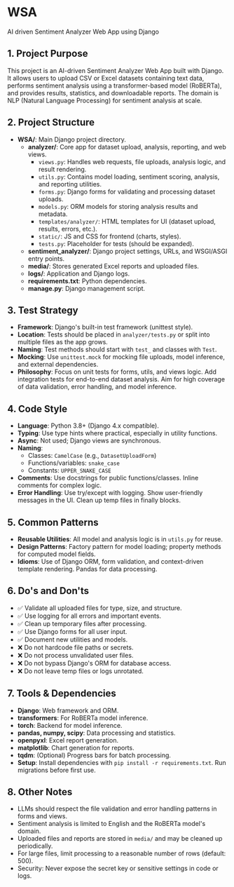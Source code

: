 # WSA
AI driven Sentiment Analyzer Web App using Django



## 1. Project Purpose  
This project is an AI-driven Sentiment Analyzer Web App built with Django. It allows users to upload CSV or Excel datasets containing text data, performs sentiment analysis using a transformer-based model (RoBERTa), and provides results, statistics, and downloadable reports. The domain is NLP (Natural Language Processing) for sentiment analysis at scale.

## 2. Project Structure
- **WSA/**: Main Django project directory.
  - **analyzer/**: Core app for dataset upload, analysis, reporting, and web views.
    - `views.py`: Handles web requests, file uploads, analysis logic, and result rendering.
    - `utils.py`: Contains model loading, sentiment scoring, analysis, and reporting utilities.
    - `forms.py`: Django forms for validating and processing dataset uploads.
    - `models.py`: ORM models for storing analysis results and metadata.
    - `templates/analyzer/`: HTML templates for UI (dataset upload, results, errors, etc.).
    - `static/`: JS and CSS for frontend (charts, styles).
    - `tests.py`: Placeholder for tests (should be expanded).
  - **sentiment_analyzer/**: Django project settings, URLs, and WSGI/ASGI entry points.
  - **media/**: Stores generated Excel reports and uploaded files.
  - **logs/**: Application and Django logs.
  - **requirements.txt**: Python dependencies.
  - **manage.py**: Django management script.

## 3. Test Strategy
- **Framework**: Django's built-in test framework (unittest style).
- **Location**: Tests should be placed in `analyzer/tests.py` or split into multiple files as the app grows.
- **Naming**: Test methods should start with `test_` and classes with `Test`.
- **Mocking**: Use `unittest.mock` for mocking file uploads, model inference, and external dependencies.
- **Philosophy**: Focus on unit tests for forms, utils, and views logic. Add integration tests for end-to-end dataset analysis. Aim for high coverage of data validation, error handling, and model inference.

## 4. Code Style
- **Language**: Python 3.8+ (Django 4.x compatible).
- **Typing**: Use type hints where practical, especially in utility functions.
- **Async**: Not used; Django views are synchronous.
- **Naming**: 
  - Classes: `CamelCase` (e.g., `DatasetUploadForm`)
  - Functions/variables: `snake_case`
  - Constants: `UPPER_SNAKE_CASE`
- **Comments**: Use docstrings for public functions/classes. Inline comments for complex logic.
- **Error Handling**: Use try/except with logging. Show user-friendly messages in the UI. Clean up temp files in finally blocks.

## 5. Common Patterns
- **Reusable Utilities**: All model and analysis logic is in `utils.py` for reuse.
- **Design Patterns**: Factory pattern for model loading; property methods for computed model fields.
- **Idioms**: Use of Django ORM, form validation, and context-driven template rendering. Pandas for data processing.

## 6. Do's and Don'ts
- ✅ Validate all uploaded files for type, size, and structure.
- ✅ Use logging for all errors and important events.
- ✅ Clean up temporary files after processing.
- ✅ Use Django forms for all user input.
- ✅ Document new utilities and models.
- ❌ Do not hardcode file paths or secrets.
- ❌ Do not process unvalidated user files.
- ❌ Do not bypass Django's ORM for database access.
- ❌ Do not leave temp files or logs unrotated.

## 7. Tools & Dependencies
- **Django**: Web framework and ORM.
- **transformers**: For RoBERTa model inference.
- **torch**: Backend for model inference.
- **pandas, numpy, scipy**: Data processing and statistics.
- **openpyxl**: Excel report generation.
- **matplotlib**: Chart generation for reports.
- **tqdm**: (Optional) Progress bars for batch processing.
- **Setup**: Install dependencies with `pip install -r requirements.txt`. Run migrations before first use.

## 8. Other Notes
- LLMs should respect the file validation and error handling patterns in forms and views.
- Sentiment analysis is limited to English and the RoBERTa model's domain.
- Uploaded files and reports are stored in `media/` and may be cleaned up periodically.
- For large files, limit processing to a reasonable number of rows (default: 500).
- Security: Never expose the secret key or sensitive settings in code or logs.
